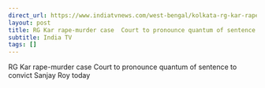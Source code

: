 ```yaml
---
direct_url: https://www.indiatvnews.com/west-bengal/kolkata-rg-kar-rape-murder-case-court-pronounce-quantum-of-sentence-to-convict-sanjay-roy-latest-update-kolkata-2025-01-20-972131
layout: post
title: RG Kar rape-murder case  Court to pronounce quantum of sentence to convict Sanjay Roy today
subtitle: India TV
tags: []
---
```


RG Kar rape-murder case  Court to pronounce quantum of sentence to convict Sanjay Roy today
